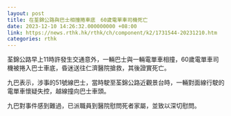 ```yaml
---
layout: post
title: 在荃錦公路與巴士相撞捲車底　60歲電單車司機死亡
date: 2023-12-10 14:26:32.000000000 +08:00
link: https://news.rthk.hk/rthk/ch/component/k2/1731544-20231210.htm
categories: rthk
---
```


荃錦公路早上11時許發生交通意外，一輛巴士與一輛電單車相撞，60歲電單車司機被捲入巴士車底，昏迷送往仁濟醫院搶救，其後證實死亡。

九巴表示，涉事的51號線巴士，當時駛至荃錦公路近觀景台時，一輛對面線行駛的電單車懷疑失控，越線撞向巴士車頭。

九巴對事件感到難過，已派職員到醫院慰問死者家屬，並致以深切慰問。

